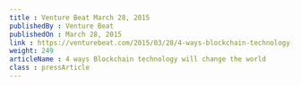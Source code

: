 ```yaml
---
title : Venture Beat March 28, 2015
publishedBy : Venture Beat
publishedOn : March 28, 2015
link : https://venturebeat.com/2015/03/28/4-ways-blockchain-technology-will-change-the-world/
weight: 249
articleName : 4 ways Blockchain technology will change the world
class : pressArticle
---
```

